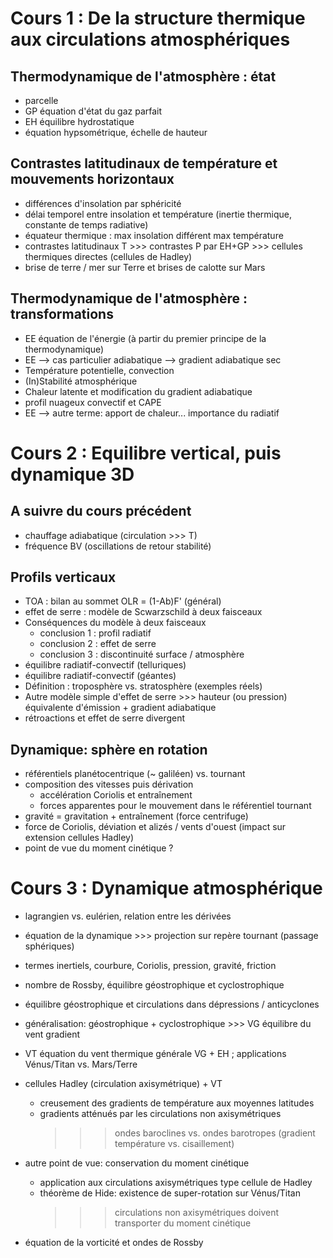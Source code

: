 <!-- ------------------- -->
<!-- ------------------- -->
# Cours 1 : De la structure thermique aux circulations atmosphériques

## Thermodynamique de l'atmosphère : état
- parcelle
- GP équation d'état du gaz parfait
- EH équilibre hydrostatique
- équation hypsométrique, échelle de hauteur

## Contrastes latitudinaux de température et mouvements horizontaux
- différences d'insolation par sphéricité
- délai temporel entre insolation et température (inertie thermique, constante de temps radiative)
- équateur thermique : max insolation différent max température
- contrastes latitudinaux T >>> contrastes P par EH+GP >>> cellules thermiques directes (cellules de Hadley)
- brise de terre / mer sur Terre et brises de calotte sur Mars

## Thermodynamique de l'atmosphère : transformations
- EE équation de l'énergie (à partir du premier principe de la thermodynamique)
- EE --> cas particulier adiabatique --> gradient adiabatique sec
- Température potentielle, convection
- (In)Stabilité atmosphérique
- Chaleur latente et modification du gradient adiabatique
- profil nuageux convectif et CAPE
- EE --> autre terme: apport de chaleur... importance du radiatif

<!-- ------------------- -->
<!-- ------------------- -->
# Cours 2 : Equilibre vertical, puis dynamique 3D

## A suivre du cours précédent
- chauffage adiabatique (circulation >>> T)
- fréquence BV (oscillations de retour stabilité)

<!--## [supposés faits]-->
<!--- SB loi de Stefan-Boltzmann (corps noir)-->
<!--- W loi de Wien -> longueur d'onde d'émission-->
<!--- application au Soleil, flux reçu par les planètes-->
<!--- albédo -> flux effectivement reçu par planète-->
<!--- équilibre radiatif simpl(ist)e et température équivalente-->

## Profils verticaux 
- TOA : bilan au sommet OLR = (1-Ab)F' (général)
- effet de serre : modèle de Scwarzschild à deux faisceaux
- Conséquences du modèle à deux faisceaux
  - conclusion 1 : profil radiatif
  - conclusion 2 : effet de serre
  - conclusion 3 : discontinuité surface / atmosphère
- équilibre radiatif-convectif (telluriques)
- équilibre radiatif-convectif (géantes)
- Définition : troposphère vs. stratosphère (exemples réels)
- Autre modèle simple d'effet de serre >>> hauteur (ou pression) équivalente d'émission + gradient adiabatique
- rétroactions et effet de serre divergent

## Dynamique: sphère en rotation
- référentiels planétocentrique (~ galiléen) vs. tournant
- composition des vitesses puis dérivation 
  - accélération Coriolis et entraînement
  - forces apparentes pour le mouvement dans le référentiel tournant
- gravité = gravitation + entraînement (force centrifuge)
- force de Coriolis, déviation et alizés / vents d'ouest (impact sur extension cellules Hadley)
- point de vue du moment cinétique ?


<!-- ------------------- -->
<!-- ------------------- -->
# Cours 3 : Dynamique atmosphérique
- lagrangien vs. eulérien, relation entre les dérivées
- équation de la dynamique >>> projection sur repère tournant (passage sphériques)
- termes inertiels, courbure, Coriolis, pression, gravité, friction
- nombre de Rossby, équilibre géostrophique et cyclostrophique
- équilibre géostrophique et circulations dans dépressions / anticyclones

- généralisation: géostrophique + cyclostrophique >>> VG équilibre du vent gradient
- VT équation du vent thermique générale VG + EH ; applications Vénus/Titan vs. Mars/Terre

- cellules Hadley (circulation axisymétrique) + VT 
  - creusement des gradients de température aux moyennes latitudes
  - gradients atténués par les circulations non axisymétriques
    >>> ondes baroclines vs. ondes barotropes (gradient température vs. cisaillement)
- autre point de vue: conservation du moment cinétique
  - application aux circulations axisymétriques type cellule de Hadley
  - théorème de Hide: existence de super-rotation sur Vénus/Titan
    >>> circulations non axisymétriques doivent transporter du moment cinétique
- équation de la vorticité et ondes de Rossby

